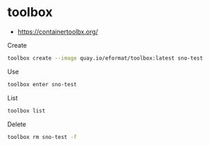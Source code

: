 # toolbox

- https://containertoolbx.org/

Create

```bash
toolbox create --image quay.io/eformat/toolbox:latest sno-test
```

Use

```bash
toolbox enter sno-test
```

List

```bash
toolbox list
```

Delete

```bash
toolbox rm sno-test -f
```
